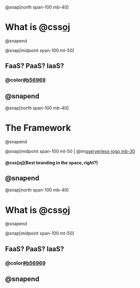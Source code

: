 @snap[north span-100 mb-40]
# What is @css[oj](Serverless?)
@snapend

@snap[midpoint span-100 mt-50]
## FaaS? PaaS? IaaS?
### @color[#b56969](Huh?!)
@snapend
---
@snap[north span-100 mb-40]
# The Framework
@snapend

@snap[midpoint span-100 mt-50 ]
@img[serverless-logo mb-30](assets/img/serverless-logo.png)
#### @css[oj](Best branding in the space, right?)
@snapend
---
@snap[north span-100 mb-40]
# What is @css[oj](Serverless?)
@snapend

@snap[midpoint span-100 mt-50]
## FaaS? PaaS? IaaS?
### @color[#b56969](Huh?!)
@snapend
---